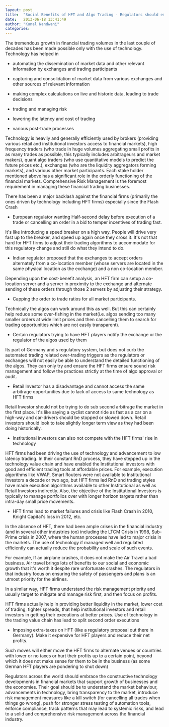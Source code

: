 ```yaml
---
layout: post
title:  "Social Benefits of HFT and Algo Trading - Regulators should embrace them"
date:   2013-06-18 13:41:49
author: "Kunal Nandwani"
categories:
---
```


The tremendous growth in financial trading volumes in the last couple of decades has been made possible only with the use of technology. Technology has helped in

- automating the dissemination of market data and other relevant information by exchanges and trading participants

- capturing and consolidation of market data from various exchanges and other sources of relevant information

- making complex calculations on live and historic data, leading to trade decisions

- trading and managing risk

- lowering the latency and cost of trading

- various post-trade processes

Technology is heavily and generally efficiently used by brokers (providing various retail and institutional investors access to financial markets), high frequency traders (who trade in huge volumes aggregating small profits in as many trades as possible, this typically includes arbitrageurs and market makers), quant algo traders (who use quantitative models to predict the future prices etc.), exchanges (who are the liquidity aggregators forming markets), and various other market participants. Each stake holder mentioned above has a significant role in the orderly functioning of the financial markets. Comprehensive Risk Management is the foremost requirement in managing these financial trading businesses.

There has been a major backlash against the financial firms (primarily the ones driven by technology including HFT firms) especially since the Flash Crash
- European regulator wanting Half-second delay before execution of a trade or cancelling an order in a bid to temper incentives of trading fast.

It's like introducing a speed breaker on a high way. People will drive very fast up to the breaker, and speed up again once they cross it. It's not that hard for HFT firms to adjust their trading algorithms to accommodate for this regulatory change and still do what they intend to do.

- Indian regulator proposed that the exchanges to accept orders alternately from a co-location member (whose servers are located in the same physical location as the exchange) and a non co-location member.

Depending upon the cost-benefit analysis, an HFT firm can setup a co-location server and a server in proximity to the exchange and alternate sending of these orders through those 2 servers by adjusting their strategy.

- Capping the order to trade ratios for all market participants.

Technically the algos can work around this as well. But this can certainly help reduce some over-fishing in the market(i.e. algos sending too many smaller orders at wide limit prices and then cancelling them to search for trading opportunities which are not easily transparent).

- Certain regulators trying to have HFT players notify the exchange or the regulator of the algos used by them

Its part of Germany and s regulatory system, but does not curb the automated trading related over-trading triggers as the regulators or exchanges will not easily be able to understand the detailed functioning of the algos. They can only try and ensure the HFT firms ensure sound risk management and follow the practices strictly at the time of algo approval or audit.

- Retail Investor has a disadvantage and cannot access the same arbitrage opportunities due to lack of access to same technology as HFT firms

Retail Investor should not be trying to do sub second arbitrage the market in the first place. It's like saying a cyclist cannot ride as fast as a car on a high-way and car-drivers should be stopped or slowed down. Retail investors should look to take slightly longer term view as they had been doing historically.

- Institutional investors can also not compete with the HFT firms' rise in technology

HFT firms had been driving the use of technology and advancement to low latency trading. In their constant RnD process, they have stepped up in the technology value chain and have enabled the Institutional investors with good and efficient trading tools at affordable prices. For example, execution algorithms like VWAP, Smart Routers were not available to Institutional Investors a                decade or two ago, but HFT firms led RnD and trading styles have made execution algorithms available to other Institutional as well as Retail Investors indirectly. Also, the objective of the Institutional Investors is typically to manage portfolios over with longer horizon targets rather than intra-day small price movements.

- HFT firms lead to market failures and crisis like Flash Crash in 2010, Knight Capital's loss in 2012, etc.

In the absence of HFT, there had been ample crises in the financial industry (and in several other industries too) including the LTCM Crisis in 1998, Sub-Prime crisis in 2007, where the human processes have led to major crisis in the markets. The use of technology if  managed well and regulated efficiently can actually reduce the probability and scale of such events.

For example, If an airplane crashes, it does not make the Air Travel a bad business. Air travel    brings lots of benefits to our social and economic growth that it's worth it despite rare unfortunate crashes. The regulators in that industry focus on ensuring the safety of passengers and plans is an utmost priority for the airlines.

In a similar way, HFT firms understand the risk management priority and usually target to mitigate and manage risk first, and then focus on profits.

HFT firms actually help in providing better liquidity in the market, lower cost of trading, tighter spreads, that help institutional investors and retail investors in getting their executions at better prices. Use of technology in the trading value chain has lead to split second order executions

- Imposing extra-taxes on HFT (like a regulatory proposal out there in Germany). Make it expensive for HFT players and reduce their net profits.

Such moves will either move the HFT firms to alternate venues or countries with lower or no taxes or hurt their profits up to a certain point, beyond which it does not make sense for them to be in the business (as some German HFT players are pondering to shut down)

Regulators across the world should embrace the constructive technology developments in financial markets that support growth of businesses and the economies. Their goal should be to understand the market behaviour, advancements in technology, bring transparency to the market, introduce risk management measures like a kill switch (for cancelling all trades when things go wrong), push for stronger stress testing of automation tools, enforce compliance, track patterns that may lead to systemic risks, and lead to a solid and comprehensive risk management across the financial industry.
